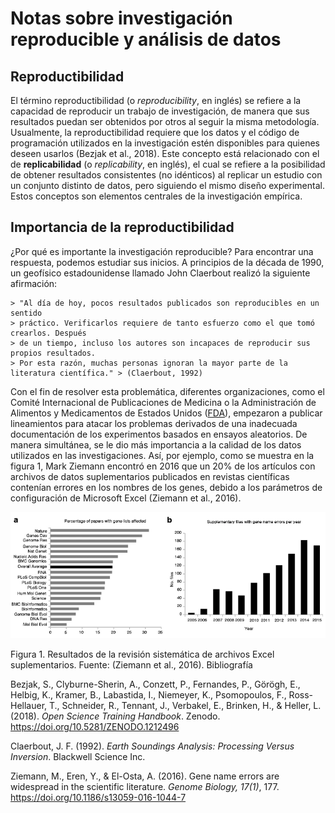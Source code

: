 # Notas sobre investigación reproducible y análisis de datos
## Reproductibilidad

El término reproductibilidad (o *reproducibility*, en inglés) se refiere a la capacidad de reproducir un trabajo de investigación, de manera que sus resultados puedan ser obtenidos por otros al seguir la misma metodología. Usualmente, la reproductibilidad requiere que los datos y el código de programación utilizados en la investigación estén disponibles para quienes deseen usarlos (Bezjak et al., 2018). Este concepto está relacionado con el de **replicabilidad** (o *replicability*, en inglés), el cual se refiere a la posibilidad de obtener resultados consistentes (no idénticos) al replicar un estudio con un conjunto distinto de datos, pero siguiendo el mismo diseño experimental. Estos conceptos son elementos centrales de la investigación empírica.
## Importancia de la reproductibilidad

¿Por qué es importante la investigación reproducible? Para encontrar una respuesta, podemos estudiar sus inicios. A principios de la década de 1990, un geofísico estadounidense llamado John Claerbout realizó la siguiente afirmación:

    > "Al día de hoy, pocos resultados publicados son reproducibles en un sentido 
    > práctico. Verificarlos requiere de tanto esfuerzo como el que tomó crearlos. Después 
    > de un tiempo, incluso los autores son incapaces de reproducir sus propios resultados. 
    > Por esta razón, muchas personas ignoran la mayor parte de la literatura científica." > (Claerbout, 1992)

Con el fin de resolver esta problemática, diferentes organizaciones, como el Comité Internacional de Publicaciones de Medicina o la Administración de Alimentos y Medicamentos de Estados Unidos ([FDA](https://www.fda.gov/)), empezaron a publicar lineamientos para atacar los problemas derivados de una inadecuada documentación de los experimentos basados en ensayos aleatorios. De manera simultánea, se le dio más importancia a la calidad de los datos utilizados en las investigaciones. Así, por ejemplo, como se muestra en la figura 1, Mark Ziemann encontró en 2016 que un 20% de los artículos con archivos de datos suplementarios publicados en revistas científicas contenían errores en los nombres de los genes, debido a los parámetros de configuración de Microsoft Excel (Ziemann et al., 2016).

![](ZiemannEtAlFig1.png)

Figura 1. Resultados de la revisión sistemática de archivos Excel suplementarios. Fuente: (Ziemann et al., 2016).
Bibliografía

Bezjak, S., Clyburne-Sherin, A., Conzett, P., Fernandes, P., Görögh, E., Helbig, K., Kramer, B., Labastida, I., Niemeyer, K., Psomopoulos, F., Ross-Hellauer, T., Schneider, R., Tennant, J., Verbakel, E., Brinken, H., & Heller, L. (2018). *Open Science Training Handbook*. Zenodo. https://doi.org/10.5281/ZENODO.1212496

Claerbout, J. F. (1992). *Earth Soundings Analysis: Processing Versus Inversion*. Blackwell Science Inc.

Ziemann, M., Eren, Y., & El-Osta, A. (2016). Gene name errors are widespread in the scientific literature. *Genome Biology, 17(1)*, 177. https://doi.org/10.1186/s13059-016-1044-7
